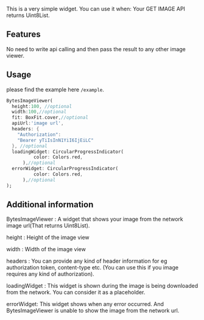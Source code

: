 <!--
This README describes the package. If you publish this package to pub.dev,
this README's contents appear on the landing page for your package.

For information about how to write a good package README, see the guide for
[writing package pages](https://dart.dev/guides/libraries/writing-package-pages).

For general information about developing packages, see the Dart guide for
[creating packages](https://dart.dev/guides/libraries/create-library-packages)
and the Flutter guide for
[developing packages and plugins](https://flutter.dev/developing-packages).
-->

This is a very simple widget.
You can use it when: Your GET IMAGE API returns Uint8List.

## Features

No need to write api calling and then pass the result to any other image viewer.

## Usage

please find the example here `/example`.

```dart
BytesImageViewer(
  height:100, //optional
  width:100,//optional
  fit: BoxFit.cover,//optional
  apiUrl:'image url',
  headers: {
    "Authorization":
    "Bearer yTiIsInN1YiI6IjEiLC"
  }, //optional
  loadingWidget: CircularProgressIndicator(
          color: Colors.red,
      ),//optional
  errorWidget: CircularProgressIndicator(
          color: Colors.red,
      ),//optional
);
```

## Additional information

BytesImageViewer : A widget that shows your image from the network image url(That returns Uint8List). 

height : Height of the image view 

width : Width of the image view

headers : You can provide any kind of header information for eg authorization token, content-type etc. (You can use this if you image requires any kind of authorization).

loadingWidget : This widget is shown during the image is being downloaded from the network. You can consider it as a placeholder.

errorWidget: This widget shows when any error occurred. And BytesImageViewer is unable to show the image from the network url.





